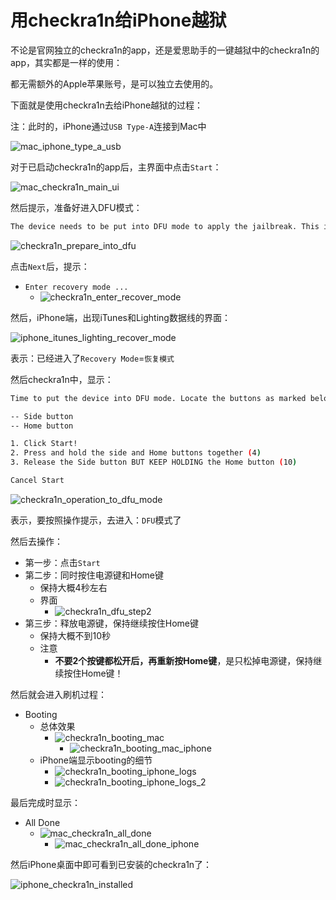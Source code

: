 # 用checkra1n给iPhone越狱

不论是官网独立的checkra1n的app，还是爱思助手的一键越狱中的checkra1n的app，其实都是一样的使用：

都无需额外的Apple苹果账号，是可以独立去使用的。

下面就是使用checkra1n去给iPhone越狱的过程：

注：此时的，iPhone通过`USB Type-A`连接到Mac中

![mac_iphone_type_a_usb](../../../assets/img/mac_iphone_type_a_usb.png)

对于已启动checkra1n的app后，主界面中点击`Start`：

![mac_checkra1n_main_ui](../../../assets/img/mac_checkra1n_main_ui.png)

然后提示，准备好进入DFU模式：

```bash
The device needs to be put into DFU mode to apply the jailbreak. This is amanual process and we will guide you through it.In order to prevent filesystem corruption through hard reset, the device will beput into recovery mode first. Click Next when you are ready.
```

![checkra1n_prepare_into_dfu](../../../assets/img/checkra1n_prepare_into_dfu.png)

点击`Next`后，提示：

* `Enter recovery mode ...`
  * ![checkra1n_enter_recover_mode](../../../assets/img/checkra1n_enter_recover_mode.png)

然后，iPhone端，出现iTunes和Lighting数据线的界面：

![iphone_itunes_lighting_recover_mode](../../../assets/img/iphone_itunes_lighting_recover_mode.png)

表示：已经进入了`Recovery Mode`=`恢复模式`

然后checkra1n中，显示：

```bash
Time to put the device into DFU mode. Locate the buttons as marked below on your device and check the instructions on the right **before** clicking Start.

-- Side button
-- Home button

1. Click Start!
2. Press and hold the side and Home buttons together (4)
3. Release the Side button BUT KEEP HOLDING the Home button (10)

Cancel Start
```

![checkra1n_operation_to_dfu_mode](../../../assets/img/checkra1n_operation_to_dfu_mode.png)

表示，要按照操作提示，去进入：`DFU`模式了

然后去操作：

* 第一步：点击`Start`
*  第二步：同时按住电源键和Home键
   * 保持大概4秒左右
   * 界面
     * ![checkra1n_dfu_step2](../../../assets/img/checkra1n_dfu_step2.png)
* 第三步：释放电源键，保持继续按住Home键
  * 保持大概不到10秒
  * 注意
    * **不要2个按键都松开后，再重新按Home键**，是只松掉电源键，保持继续按住Home键！

然后就会进入刷机过程：

* Booting
  * 总体效果
    * ![checkra1n_booting_mac](../../../assets/img/checkra1n_booting_mac.jpg)
      * ![checkra1n_booting_mac_iphone](../../../assets/img/checkra1n_booting_mac_iphone.png)
  * iPhone端显示booting的细节
    * ![checkra1n_booting_iphone_logs](../../../assets/img/checkra1n_booting_iphone_logs.png)
    * ![checkra1n_booting_iphone_logs_2](../../../assets/img/checkra1n_booting_iphone_logs_2.jpg)

最后完成时显示：

* All Done
  * ![mac_checkra1n_all_done](../../../assets/img/mac_checkra1n_all_done.png)
    * ![mac_checkra1n_all_done_iphone](../../../assets/img/mac_checkra1n_all_done_iphone.png)

然后iPhone桌面中即可看到已安装的checkra1n了：

![iphone_checkra1n_installed](../../../assets/img/iphone_checkra1n_installed.png)
